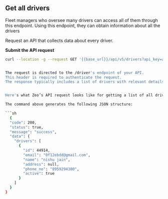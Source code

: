 ## Get all drivers

Fleet managers who oversee many drivers can access all of them through this endpoint. Using this endpoint, they can obtain information about all the drivers

Request an API that collects data about every driver.

**Submit the API request**

```sh
curl --location -g --request GET '{{base_url}}/api/v5/drivers?api_key=api_key'```


The request is directed to the /driver's endpoint of your API.
This header is required to authenticate the request.
The response typically includes a list of drivers with relevant details like ID, name, email, address, and phone.


Here's what Zeo’s API request looks like for getting a list of all drivers:

The command above generates the following JSON structure:

```sh
  {
  "code": 200,
  "status": true,
  "message": "success",
  "data": {
    "drivers": [
      {
        "id": 44914,
        "email": "0f12ebdd@gmail.com",
        "name": "nishu jain",
        "address": null,
        "phone_no": "8959294300",
        "active": true
      }
    ]
  }
}
```
